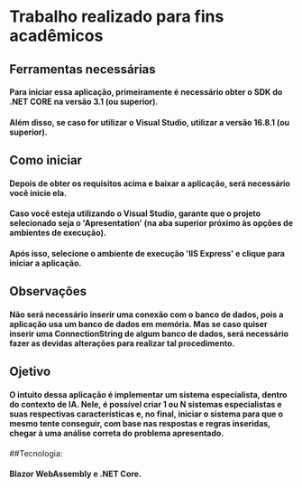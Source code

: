 # Trabalho realizado para fins acadêmicos

## Ferramentas necessárias
#### Para iniciar essa aplicação, primeiramente é necessário obter o SDK do .NET CORE na versão 3.1 (ou superior). 
#### Além disso, se caso for utilizar o Visual Studio, utilizar a versão 16.8.1 (ou superior).

## Como iniciar
#### Depois de obter os requisitos acima e baixar a aplicação, será necessário você inicie ela. 
#### Caso você esteja utilizando o Visual Studio, garante que o projeto selecionado seja o 'Apresentation' (na aba superior próximo às opções de ambientes de execução).
#### Após isso, selecione o ambiente de execução 'IIS Express' e clique para iniciar a aplicação. 

## Observações
#### Não será necessário inserir uma conexão com o banco de dados, pois a aplicação usa um banco de dados em memória. Mas se caso quiser inserir uma ConnectionString de algum banco de dados, será necessário fazer as devidas alterações para realizar tal procedimento.

## Ojetivo
#### O intuito dessa aplicação é implementar um sistema especialista, dentro do contexto de IA. Nele, é possível criar 1 ou N sistemas especialistas e suas respectivas características e, no final, iniciar o sistema para que o mesmo tente conseguir, com base nas respostas e regras inseridas, chegar à uma análise correta do problema apresentado.

##Tecnologia: 
#### Blazor WebAssembly e .NET Core.
